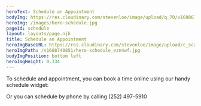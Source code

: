 ```yaml
---
heroText: Schedule an Appointment
bodyImg: https://res.cloudinary.com/stevenloe/image/upload/q_70/v1608679176/pexels-dominika-roseclay-no-background_m2qgr2.png
heroImg: /images/hero-schedule.jpg
pageId: schedule
layout: layouts/page.njk
title: Schedule an Appointment
heroImgBaseURL: https://res.cloudinary.com/stevenloe/image/upload/c_scale,e_sharpen:100,
heroImgPath: /v1608740851/hero-schedule_ezn4wf.jpg
bodyImgPosition: bottom left
heroImgHeight: 0.334
---
```

To schedule and appointment, you can book a time online using our handy schedule widget:
<!-- ClinicSense Button -->
<article class="schedule-widget">
<script type="text/javascript">
    var host = (('https:' == document.location.protocol) ? 'https://' : 'http://');
    var params = "?size=big&color=black";
    document.write(unescape('%3Cscript src="' + host +
    'innerbankschiropractic.clinicsense.com/book_widget/') + params +
    unescape('" type="text/javascript"%3E%3C/script%3E'));
</script>
</article>


Or you can schedule by phone by calling (252) 497-5910